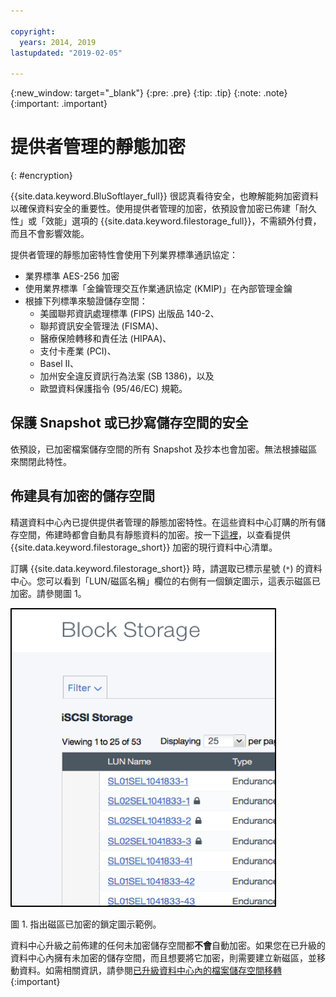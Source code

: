 ```yaml
---

copyright:
  years: 2014, 2019
lastupdated: "2019-02-05"

---
```

{:new_window: target="_blank"}
{:pre: .pre}
{:tip: .tip}
{:note: .note}
{:important: .important}

# 提供者管理的靜態加密
{: #encryption}

{{site.data.keyword.BluSoftlayer_full}} 很認真看待安全，也瞭解能夠加密資料以確保資料安全的重要性。使用提供者管理的加密，依預設會加密已佈建「耐久性」或「效能」選項的 {{site.data.keyword.filestorage_full}}，不需額外付費，而且不會影響效能。

提供者管理的靜態加密特性會使用下列業界標準通訊協定：

* 業界標準 AES-256 加密
* 使用業界標準「金鑰管理交互作業通訊協定 (KMIP)」在內部管理金鑰
* 根據下列標準來驗證儲存空間：
    - 美國聯邦資訊處理標準 (FIPS) 出版品 140-2、
    - 聯邦資訊安全管理法 (FISMA)、
    - 醫療保險轉移和責任法 (HIPAA)、
    - 支付卡產業 (PCI)、
    - Basel II、
    - 加州安全違反資訊行為法案 (SB 1386)，以及
    - 歐盟資料保護指令 (95/46/EC) 規範。

## 保護 Snapshot 或已抄寫儲存空間的安全  

依預設，已加密檔案儲存空間的所有 Snapshot 及抄本也會加密。無法根據磁區來關閉此特性。

## 佈建具有加密的儲存空間

精選資料中心內已提供提供者管理的靜態加密特性。在這些資料中心訂購的所有儲存空間，佈建時都會自動具有靜態資料的加密。按一下[這裡](/docs/infrastructure/FileStorage?topic=FileStorage-news)，以查看提供 {{site.data.keyword.filestorage_short}} 加密的現行資料中心清單。

訂購 {{site.data.keyword.filestorage_short}} 時，請選取已標示星號 (`*`) 的資料中心。您可以看到「LUN/磁區名稱」欄位的右側有一個鎖定圖示，這表示磁區已加密。請參閱圖 1。

![鎖定圖示表示 LUN 已加密](/images/encryptedstorage.png)
<caption>圖 1. 指出磁區已加密的鎖定圖示範例。</caption>

資料中心升級之前佈建的任何未加密儲存空間都**不會**自動加密。如果您在已升級的資料中心內擁有未加密的儲存空間，而且想要將它加密，則需要建立新磁區，並移動資料。如需相關資訊，請參閱[已升級資料中心內的檔案儲存空間移轉](/docs/infrastructure/FileStorage?topic=FileStorage-migratestorage)
{:important}
